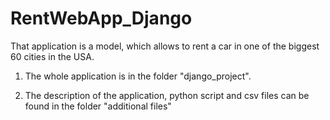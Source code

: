 # RentWebApp_Django
That application is a model, which allows to rent a car in one of the biggest 60 cities in the USA.



1. The whole application is in the folder "django_project".

2. The description of the application, python script and csv files can be found in the folder "additional files"
